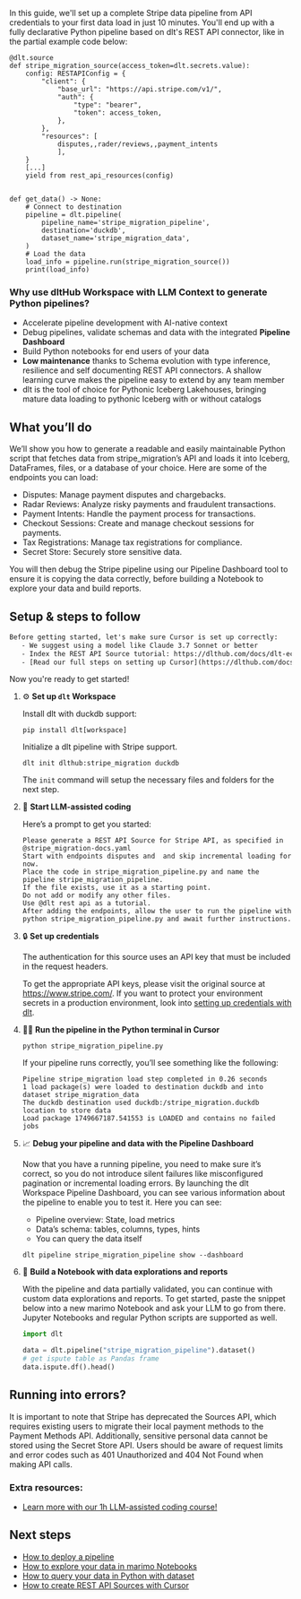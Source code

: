 In this guide, we'll set up a complete Stripe data pipeline from API credentials to your first data load in just 10 minutes. You'll end up with a fully declarative Python pipeline based on dlt's REST API connector, like in the partial example code below:

```python-outcome
@dlt.source
def stripe_migration_source(access_token=dlt.secrets.value):
    config: RESTAPIConfig = {
        "client": {
            "base_url": "https://api.stripe.com/v1/",
            "auth": {
                "type": "bearer",
                "token": access_token,
            },
        },
        "resources": [
            disputes,,rader/reviews,,payment_intents
            ],
    }
    [...]
    yield from rest_api_resources(config)


def get_data() -> None:
    # Connect to destination
    pipeline = dlt.pipeline(
        pipeline_name='stripe_migration_pipeline',
        destination='duckdb',
        dataset_name='stripe_migration_data', 
    )
    # Load the data
    load_info = pipeline.run(stripe_migration_source())
    print(load_info) 
```

### Why use dltHub Workspace with LLM Context to generate Python pipelines?

- Accelerate pipeline development with AI-native context
- Debug pipelines, validate schemas and data with the integrated **Pipeline Dashboard**
- Build Python notebooks for end users of your data
- **Low maintenance** thanks to Schema evolution with type inference, resilience and self documenting REST API connectors. A shallow learning curve makes the pipeline easy to extend by any team member
- dlt is the tool of choice for Pythonic Iceberg Lakehouses, bringing mature data loading to pythonic Iceberg with or without catalogs

## What you’ll do

We’ll show you how to generate a readable and easily maintainable Python script that fetches data from stripe_migration’s API and loads it into Iceberg, DataFrames, files, or a database of your choice. Here are some of the endpoints you can load:

- Disputes: Manage payment disputes and chargebacks.
- Radar Reviews: Analyze risky payments and fraudulent transactions.
- Payment Intents: Handle the payment process for transactions.
- Checkout Sessions: Create and manage checkout sessions for payments.
- Tax Registrations: Manage tax registrations for compliance.
- Secret Store: Securely store sensitive data.

You will then debug the Stripe pipeline using our Pipeline Dashboard tool to ensure it is copying the data correctly, before building a Notebook to explore your data and build reports.

## Setup & steps to follow

```default
Before getting started, let's make sure Cursor is set up correctly:
   - We suggest using a model like Claude 3.7 Sonnet or better
   - Index the REST API Source tutorial: https://dlthub.com/docs/dlt-ecosystem/verified-sources/rest_api/ and add it to context as **@dlt rest api**
   - [Read our full steps on setting up Cursor](https://dlthub.com/docs/dlt-ecosystem/llm-tooling/cursor-restapi#23-configuring-cursor-with-documentation)
```

Now you're ready to get started!

1. ⚙️ **Set up `dlt` Workspace**
    
    Install dlt with duckdb support:
    ```shell
    pip install dlt[workspace]
    ```

    Initialize a dlt pipeline with Stripe support.
    ```shell
    dlt init dlthub:stripe_migration duckdb
    ```

    The `init` command will setup the necessary files and folders for the next step.
    
2. 🤠 **Start LLM-assisted coding**
    
    Here’s a prompt to get you started:
    
    ```prompt
    Please generate a REST API Source for Stripe API, as specified in @stripe_migration-docs.yaml 
    Start with endpoints disputes and  and skip incremental loading for now. 
    Place the code in stripe_migration_pipeline.py and name the pipeline stripe_migration_pipeline. 
    If the file exists, use it as a starting point. 
    Do not add or modify any other files. 
    Use @dlt rest api as a tutorial. 
    After adding the endpoints, allow the user to run the pipeline with python stripe_migration_pipeline.py and await further instructions.
    ```

    
3. 🔒 **Set up credentials** 
    
    The authentication for this source uses an API key that must be included in the request headers.
    
    To get the appropriate API keys, please visit the original source at https://www.stripe.com/.
    If you want to protect your environment secrets in a production environment, look into [setting up credentials with dlt](https://dlthub.com/docs/walkthroughs/add_credentials).
    
4. 🏃‍♀️ **Run the pipeline in the Python terminal in Cursor**
    
    ```shell
    python stripe_migration_pipeline.py
    ```
    
    If your pipeline runs correctly, you’ll see something like the following:
    
    ```shell
    Pipeline stripe_migration load step completed in 0.26 seconds
    1 load package(s) were loaded to destination duckdb and into dataset stripe_migration_data
    The duckdb destination used duckdb:/stripe_migration.duckdb location to store data
    Load package 1749667187.541553 is LOADED and contains no failed jobs
    ```
    
5. 📈 **Debug your pipeline and data with the Pipeline Dashboard**

    Now that you have a running pipeline, you need to make sure it’s correct, so you do not introduce silent failures like misconfigured pagination or incremental loading errors. By launching the dlt Workspace Pipeline Dashboard, you can see various information about the pipeline to enable you to test it. Here you can see:
    - Pipeline overview: State, load metrics
    - Data’s schema: tables, columns, types, hints
    - You can query the data itself
    
    ```shell
    dlt pipeline stripe_migration_pipeline show --dashboard
    ```
    
6. 🐍 **Build a Notebook with data explorations and reports**

    With the pipeline and data partially validated, you can continue with custom data explorations and reports. To get started, paste the snippet below into a new marimo Notebook and ask your LLM to go from there. Jupyter Notebooks and regular Python scripts are supported as well.

    
    ```python
    import dlt

   data = dlt.pipeline("stripe_migration_pipeline").dataset()
   # get ispute table as Pandas frame
   data.ispute.df().head()
    ```

## Running into errors?

It is important to note that Stripe has deprecated the Sources API, which requires existing users to migrate their local payment methods to the Payment Methods API. Additionally, sensitive personal data cannot be stored using the Secret Store API. Users should be aware of request limits and error codes such as 401 Unauthorized and 404 Not Found when making API calls.

### Extra resources:

- [Learn more with our 1h LLM-assisted coding course!](https://www.youtube.com/watch?v=GGid70rnJuM)

## Next steps

- [How to deploy a pipeline](https://dlthub.com/docs/walkthroughs/deploy-a-pipeline)
- [How to explore your data in marimo Notebooks](https://dlthub.com/docs/general-usage/dataset-access/marimo)
- [How to query your data in Python with dataset](https://dlthub.com/docs/general-usage/dataset-access/dataset)
- [How to create REST API Sources with Cursor](https://dlthub.com/docs/dlt-ecosystem/llm-tooling/cursor-restapi)